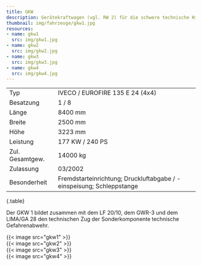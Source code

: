 ```yaml
---
title: GKW
description: Gerätekraftwagen (vgl. RW 2) für die schwere technische Hilfeleistung mit Gruppenbesatzung.
thumbnail: img/fahrzeuge/gkw1.jpg
resources:
- name: gkw1
  src: img/gkw1.jpg
- name: gkw2
  src: img/gkw2.jpg
- name: gkw3
  src: img/gkw3.jpg
- name: gkw4
  src: img/gkw4.jpg
---
```


|                 |                                                                       |
| --------------- | --------------------------------------------------------------------- |
| Typ             | IVECO / EUROFIRE 135 E 24 (4x4)                                       |
| Besatzung       | 1 / 8                                                                 |
| Länge           | 8400 mm                                                               |
| Breite          | 2500 mm                                                               |
| Höhe            | 3223 mm                                                               |
| Leistung        | 177 KW / 240 PS                                                       |
| Zul. Gesamtgew. | 14000 kg                                                              |
| Zulassung       | 03/2002                                                               |
| Besonderheit    | Fremdstarteinrichtung; Druckluftabgabe / -einspeisung;  Schleppstange |
{.table}

Der GKW 1 bildet zusammen mit dem LF 20/10, dem GWR-3 und dem LIMA/GA 28 den technischen Zug der Sonderkomponente technische Gefahrenabwehr.

{{< image src="gkw1" >}}  
{{< image src="gkw2" >}}  
{{< image src="gkw3" >}}  
{{< image src="gkw4" >}}  